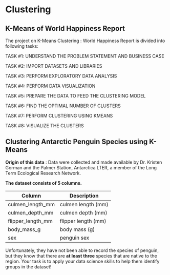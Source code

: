 # Clustering

## K-Means of World Happiness Report

The project on K-Means Clustering : World Happiness Report is divided into following tasks:

TASK #1: UNDERSTAND THE PROBLEM STATEMENT AND BUSINESS CASE

TASK #2: IMPORT DATASETS AND LIBRARIES

TASK #3: PERFORM EXPLORATORY DATA ANALYSIS

TASK #4: PERFORM DATA VISUALIZATION

TASK #5: PREPARE THE DATA TO FEED THE CLUSTERING MODEL

TASK #6: FIND THE OPTIMAL NUMBER OF CLUSTERS 

TASK #7: PERFORM CLUSTERING USING KMEANS

TASK #8: VISUALIZE THE CLUSTERS 

## Clustering Antarctic Penguin Species using K-Means

**Origin of this data** : Data were collected and made available by Dr. Kristen Gorman and the Palmer Station, Antarctica LTER, a member of the Long Term Ecological Research Network.

**The dataset consists of 5 columns.**

Column | Description
--- | ---
culmen_length_mm | culmen length (mm)
culmen_depth_mm | culmen depth (mm)
flipper_length_mm | flipper length (mm)
body_mass_g | body mass (g)
sex | penguin sex

Unfortunately, they have not been able to record the species of penguin, but they know that there are **at least three** species that are native to the region. Your task is to apply your data science skills to help them identify groups in the dataset!